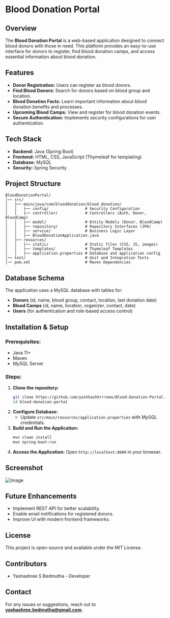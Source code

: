 # Blood Donation Portal

## Overview
The **Blood Donation Portal** is a web-based application designed to connect blood donors with those in need. This platform provides an easy-to-use interface for donors to register, find blood donation camps, and access essential information about blood donation.

## Features
- **Donor Registration:** Users can register as blood donors.
- **Find Blood Donors:** Search for donors based on blood group and location.
- **Blood Donation Facts:** Learn important information about blood donation benefits and processes.
- **Upcoming Blood Camps:** View and register for blood donation events.
- **Secure Authentication:** Implements security configurations for user authentication.

## Tech Stack
- **Backend:** Java (Spring Boot)
- **Frontend:** HTML, CSS, JavaScript (Thymeleaf for templating)
- **Database:** MySQL
- **Security:** Spring Security

## Project Structure
```
BloodDonationPortal/
│── src/
│   ├── main/java/com/blooddonation/blood_donation/
│   │   ├── config/                # Security Configuration
│   │   ├── controller/            # Controllers (Auth, Donor, BloodCamp)
│   │   ├── model/                 # Entity Models (Donor, BloodCamp)
│   │   ├── repository/            # Repository Interfaces (JPA)
│   │   ├── service/               # Business Logic Layer
│   │   ├── BloodDonationApplication.java
│   ├── resources/
│   │   ├── static/                # Static files (CSS, JS, images)
│   │   ├── templates/             # Thymeleaf Templates
│   │   ├── application.properties # Database and application config
│── test/                          # Unit and Integration Tests
│── pom.xml                        # Maven Dependencies
```

## Database Schema
The application uses a MySQL database with tables for:
- **Donors** (id, name, blood group, contact, location, last donation date)
- **Blood Camps** (id, name, location, organizer, contact, date)
- **Users** (for authentication and role-based access control)

## Installation & Setup
### Prerequisites:
- Java 11+
- Maven
- MySQL Server

### Steps:
1. **Clone the repository:**
   ```bash
   git clone https://github.com/yashhashhrrreee/Blood-Donation-Portal.git
   cd blood-donation-portal
   ```
2. **Configure Database:**
   - Update `src/main/resources/application.properties` with MySQL credentials.
3. **Build and Run the Application:**
   ```bash
   mvn clean install
   mvn spring-boot:run
   ```
4. **Access the Application:**
   Open `http://localhost:8080` in your browser.

## Screenshot 
![Image](https://github.com/user-attachments/assets/21c90f3f-f80b-4ea6-9345-d219f023e2e7)

## Future Enhancements
- Implement REST API for better scalability.
- Enable email notifications for registered donors.
- Improve UI with modern frontend frameworks.

## License
This project is open-source and available under the MIT License.

## Contributors
- Yashashree S Bedmutha - Developer

## Contact
For any issues or suggestions, reach out to **yashashree.bedmutha@gmail.com**.

